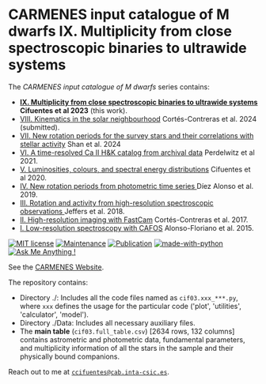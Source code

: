 # CARMENES input catalogue of M dwarfs IX. Multiplicity from close spectroscopic binaries to ultrawide systems

The *CARMENES input catalogue of M dwarfs* series contains:

- <a href="#" target="_blank">**IX. Multiplicity from close spectroscopic binaries to ultrawide systems**</a>  **Cifuentes et al 2023** (this work).
- <a href="#" target="_blank">VIII. Kinematics in the solar neighbourhood</a>  Cortés-Contreras et al. 2024 (submitted).
- <a href="https://ui.adsabs.harvard.edu/abs/2024A%26A...684A...9S/abstract" target="_blank">VII. New rotation periods for the survey stars and their correlations with stellar activity</a>  Shan et al. 2024
- <a href="https://ui.adsabs.harvard.edu/abs/2021A%26A...652A.116P/abstract" target="_blank">VI. A time-resolved Ca II H&K catalog from archival data</a>  Perdelwitz et al 2021.
- <a href="https://ui.adsabs.harvard.edu/abs/2020A%26A...642A.115C/abstract" target="_blank">V. Luminosities, colours, and spectral energy distributions</a>  Cifuentes et al 2020.
- <a href="https://ui.adsabs.harvard.edu/abs/2019A%26A...621A.126D/abstract" target="_blank">IV. New rotation periods from photometric time series </a> Díez Alonso et al. 2019.
- <a href="https://ui.adsabs.harvard.edu/abs/2018A%26A...614A..76J/abstract" target="_blank">III. Rotation and activity from high-resolution spectroscopic observations </a> Jeffers et al. 2018.
- <a href="https://ui.adsabs.harvard.edu/abs/2017A%26A...597A..47C/abstract" target="_blank">II. High-resolution imaging with FastCam</a> Cortés-Contreras et al. 2017.
- <a href="https://ui.adsabs.harvard.edu/abs/2015A%26A...577A.128A/abstract" target="_blank">I. Low-resolution spectroscopy with CAFOS</a> Alonso-Floriano et al. 2015.

[![MIT license](https://img.shields.io/badge/License-MIT-blue.svg)](https://lbesson.mit-license.org/)
[![Maintenance](https://img.shields.io/badge/Maintained%3F-yes-green.svg)](https://GitHub.com/Naereen/StrapDown.js/graphs/commit-activity)
[![Publication](https://img.shields.io/badge/Published%3F-soon-orange.svg)](https://www.aanda.org/articles/aa/abs/2020/10/aa38295-20/aa38295-20.html)
[![made-with-python](https://img.shields.io/badge/Made%20with-Python-1f425f.svg)](https://www.python.org/)
[![Ask Me Anything !](https://img.shields.io/badge/Ask%20me-anything-1abc9c.svg)](https://GitHub.com/ccifuentesr)

See the <a href="https://carmenes.caha.es" target="_blank">CARMENES Website</a>.

The repository contains:

- Directory ./: Includes all the code files named as `cif03.xxx_***.py`, where `xxx` defines the usage for the particular code ('plot', 'utilities', 'calculator', 'model'). 
- Directory ./Data: Includes all necessary auxiliary files.
- The **main table** (`cif03.full_table.csv`) [2634 rows, 132 columns] contains astrometric and photometric data, fundamental parameters, and multiplicity information of all the stars in the sample and their physically bound companions.

Reach out to me at <a href="mailto:ccifuentes@cab.inta-csic.es">`ccifuentes@cab.inta-csic.es`</a>.
